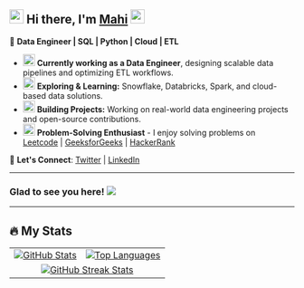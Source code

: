 ## <img src="https://github.com/Mahikolhe23/Mahikolhe23/blob/main/Assets/emoji.gif" width="25" height="25" /> Hi there, I'm [Mahi](https://github.com/Mahikolhe23) <img src="https://github.com/Mahikolhe23/Mahikolhe23/blob/main/Assets/wavinghand.gif" width="25" height="25"/>  

🚀 **Data Engineer | SQL | Python | Cloud | ETL**  

- <img src="https://github.com/Mahikolhe23/Mahikolhe23/blob/main/Assets/developer.gif" width="21" height="21"/> **Currently working as a Data Engineer**, designing scalable data pipelines and optimizing ETL workflows.  
- <img src="https://github.com/Mahikolhe23/Mahikolhe23/blob/main/Assets/lightning.gif" width="21" height="21"/> **Exploring & Learning:** Snowflake, Databricks, Spark, and cloud-based data solutions.  
- <img src="https://github.com/Mahikolhe23/Mahikolhe23/blob/main/Assets/laptop.gif" width="21" height="21"/> **Building Projects:** Working on real-world data engineering projects and open-source contributions.  
- <img src="https://github.com/Mahikolhe23/Mahikolhe23/blob/main/Assets/message.gif" width="21" height="21"/> **Problem-Solving Enthusiast** - I enjoy solving problems on  
  [Leetcode](https://leetcode.com/Mahikolhe/) | [GeeksforGeeks](https://auth.geeksforgeeks.org/user/mkolhe23/) | [HackerRank](https://www.hackerrank.com/mahikolhe23)  

📢 **Let's Connect**: [Twitter](https://twitter.com/mahikolhe) | [LinkedIn](https://www.linkedin.com/in/mahikolhe/)  

---

### Glad to see you here! ![](https://visitor-badge.laobi.icu/badge?page_id=Mahikolhe23.Mahikolhe23)  

---

## :fire: My Stats  

<table>
  <tr>
    <td>
      <a href="https://github.com/anuraghazra/github-readme-stats"> <img src="https://github-readme-stats-arasgungore.vercel.app/api?username=Mahikolhe23&hide_border=true&show_icons=true&count_private=true&theme=github_dark" alt="GitHub Stats" /> </a>
    </td>
    <td>
      <a href="https://github.com/anuraghazra/github-readme-stats"> <img src="https://github-readme-stats-arasgungore.vercel.app/api/top-langs/?username=Mahikolhe23&hide_border=true&langs_count=8&layout=compact&count_private=true&theme=github_dark" alt="Top Languages" /> </a>
    </td>
  </tr>
  <tr>
    <td colspan=2 align="center">
      <a href="https://git.io/streak-stats"> <img src="http://github-readme-streak-stats.herokuapp.com?user=Mahikolhe23&hide_border=true&currStreakLabel=000000&date_format=j%20M%5B%20Y%5D&theme=github_dark" alt="GitHub Streak Stats" /> </a>
    </td>
  </tr>
</table>  
